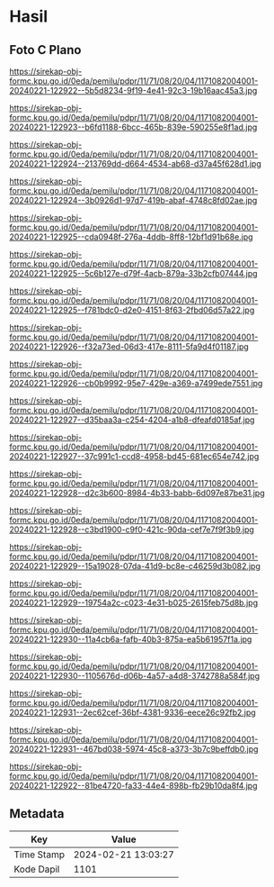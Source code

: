 # Hasil

## Foto C Plano

https://sirekap-obj-formc.kpu.go.id/0eda/pemilu/pdpr/11/71/08/20/04/1171082004001-20240221-122922--5b5d8234-9f19-4e41-92c3-19b16aac45a3.jpg

https://sirekap-obj-formc.kpu.go.id/0eda/pemilu/pdpr/11/71/08/20/04/1171082004001-20240221-122923--b6fd1188-6bcc-465b-839e-590255e8f1ad.jpg

https://sirekap-obj-formc.kpu.go.id/0eda/pemilu/pdpr/11/71/08/20/04/1171082004001-20240221-122924--213769dd-d664-4534-ab68-d37a45f628d1.jpg

https://sirekap-obj-formc.kpu.go.id/0eda/pemilu/pdpr/11/71/08/20/04/1171082004001-20240221-122924--3b0926d1-97d7-419b-abaf-4748c8fd02ae.jpg

https://sirekap-obj-formc.kpu.go.id/0eda/pemilu/pdpr/11/71/08/20/04/1171082004001-20240221-122925--cda0948f-276a-4ddb-8ff8-12bf1d91b68e.jpg

https://sirekap-obj-formc.kpu.go.id/0eda/pemilu/pdpr/11/71/08/20/04/1171082004001-20240221-122925--5c6b127e-d79f-4acb-879a-33b2cfb07444.jpg

https://sirekap-obj-formc.kpu.go.id/0eda/pemilu/pdpr/11/71/08/20/04/1171082004001-20240221-122925--f781bdc0-d2e0-4151-8f63-2fbd06d57a22.jpg

https://sirekap-obj-formc.kpu.go.id/0eda/pemilu/pdpr/11/71/08/20/04/1171082004001-20240221-122926--f32a73ed-06d3-417e-8111-5fa9d4f01187.jpg

https://sirekap-obj-formc.kpu.go.id/0eda/pemilu/pdpr/11/71/08/20/04/1171082004001-20240221-122926--cb0b9992-95e7-429e-a369-a7499ede7551.jpg

https://sirekap-obj-formc.kpu.go.id/0eda/pemilu/pdpr/11/71/08/20/04/1171082004001-20240221-122927--d35baa3a-c254-4204-a1b8-dfeafd0185af.jpg

https://sirekap-obj-formc.kpu.go.id/0eda/pemilu/pdpr/11/71/08/20/04/1171082004001-20240221-122927--37c991c1-ccd8-4958-bd45-681ec654e742.jpg

https://sirekap-obj-formc.kpu.go.id/0eda/pemilu/pdpr/11/71/08/20/04/1171082004001-20240221-122928--d2c3b600-8984-4b33-babb-6d097e87be31.jpg

https://sirekap-obj-formc.kpu.go.id/0eda/pemilu/pdpr/11/71/08/20/04/1171082004001-20240221-122928--c3bd1900-c9f0-421c-90da-cef7e7f9f3b9.jpg

https://sirekap-obj-formc.kpu.go.id/0eda/pemilu/pdpr/11/71/08/20/04/1171082004001-20240221-122929--15a19028-07da-41d9-bc8e-c46259d3b082.jpg

https://sirekap-obj-formc.kpu.go.id/0eda/pemilu/pdpr/11/71/08/20/04/1171082004001-20240221-122929--19754a2c-c023-4e31-b025-2615feb75d8b.jpg

https://sirekap-obj-formc.kpu.go.id/0eda/pemilu/pdpr/11/71/08/20/04/1171082004001-20240221-122930--11a4cb6a-fafb-40b3-875a-ea5b61957f1a.jpg

https://sirekap-obj-formc.kpu.go.id/0eda/pemilu/pdpr/11/71/08/20/04/1171082004001-20240221-122930--1105676d-d06b-4a57-a4d8-3742788a584f.jpg

https://sirekap-obj-formc.kpu.go.id/0eda/pemilu/pdpr/11/71/08/20/04/1171082004001-20240221-122931--2ec62cef-36bf-4381-9336-eece26c92fb2.jpg

https://sirekap-obj-formc.kpu.go.id/0eda/pemilu/pdpr/11/71/08/20/04/1171082004001-20240221-122931--467bd038-5974-45c8-a373-3b7c9beffdb0.jpg

https://sirekap-obj-formc.kpu.go.id/0eda/pemilu/pdpr/11/71/08/20/04/1171082004001-20240221-122922--81be4720-fa33-44e4-898b-fb29b10da8f4.jpg


## Metadata

| Key        | Value               |
| ---------- | ------------------- |
| Time Stamp | 2024-02-21 13:03:27 |
| Kode Dapil | 1101                |




